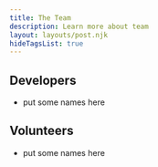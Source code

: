 ```yaml
---
title: The Team
description: Learn more about team
layout: layouts/post.njk
hideTagsList: true
---
```

## Developers

- put some names here

## Volunteers

- put some names here
